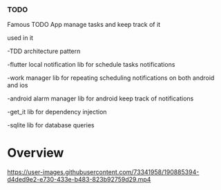### TODO

Famous TODO App manage tasks and keep track of it

used in it

-TDD architecture pattern 

-flutter local notification lib for schedule tasks notifications 

-work manager lib for repeating scheduling notifications on both android and ios 

-android alarm manager lib for android keep track of notifications 

-get_it lib for dependency injection 

-sqlite lib for database queries

# Overview

https://user-images.githubusercontent.com/73341958/190885394-d4ded9e2-e730-433e-b483-823b92759d29.mp4

